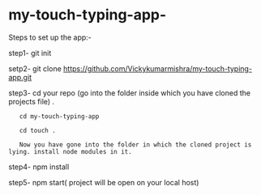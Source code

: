 # my-touch-typing-app-
Steps to set up the app:-

step1- git init 

setp2- git clone https://github.com/Vickykumarmishra/my-touch-typing-app.git

step3- cd your repo (go into the folder inside which you have cloned the projects file) .

       cd my-touch-typing-app
       
       cd touch .
       
       Now you have gone into the folder in which the cloned project is lying. install node modules in it.

step4- npm install

step5- npm start( project will be open on your local host)
